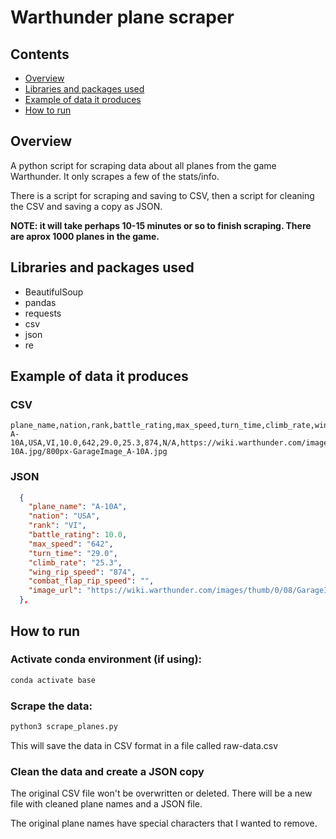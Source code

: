 # Warthunder plane scraper

## Contents

- [Overview](#overview)
- [Libraries and packages used](#libraries-and-packages-used)
- [Example of data it produces](#example-of-data-it-produces)
- [How to run](#how-to-run)

## Overview

A python script for scraping data about all planes from the game Warthunder. It only scrapes a few of the stats/info.

There is a script for scraping and saving to CSV, then a script for cleaning the CSV and saving a copy as JSON.

**NOTE: it will take perhaps 10-15 minutes or so to finish scraping. There are aprox 1000 planes in the game.**

## Libraries and packages used

- BeautifulSoup
- pandas
- requests
- csv
- json
- re

## Example of data it produces

### CSV

```
plane_name,nation,rank,battle_rating,max_speed,turn_time,climb_rate,wing_rip_speed,combat_flap_rip_speed,image_url
A-10A,USA,VI,10.0,642,29.0,25.3,874,N/A,https://wiki.warthunder.com/images/thumb/0/08/GarageImage_A-10A.jpg/800px-GarageImage_A-10A.jpg
```

### JSON

```json
  {
    "plane_name": "A-10A",
    "nation": "USA",
    "rank": "VI",
    "battle_rating": 10.0,
    "max_speed": "642",
    "turn_time": "29.0",
    "climb_rate": "25.3",
    "wing_rip_speed": "874",
    "combat_flap_rip_speed": "",
    "image_url": "https://wiki.warthunder.com/images/thumb/0/08/GarageImage_A-10A.jpg/800px-GarageImage_A-10A.jpg"
  },
```

## How to run

### Activate conda environment (if using):

```sh
conda activate base
```

### Scrape the data:

```sh
python3 scrape_planes.py
```

This will save the data in CSV format in a file called raw-data.csv

### Clean the data and create a JSON copy

The original CSV file won't be overwritten or deleted. There will be a new file with cleaned plane names and a JSON file.

The original plane names have special characters that I wanted to remove.
